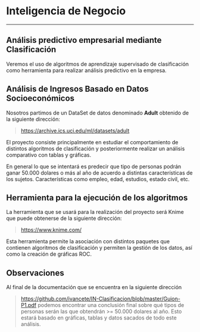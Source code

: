 # Inteligencia de Negocio
---

## Análisis predictivo empresarial mediante Clasificación

Veremos el uso de algoritmos de aprendizaje supervisado de clasificación como herramienta para realizar análisis predictivo en la empresa.

## Análisis de Ingresos Basado en Datos Socioeconómicos

Nosotros partimos de un DataSet de datos denominado **Adult** obtenido de la siguiente dirección:
> https://archive.ics.uci.edu/ml/datasets/adult

El proyecto consiste principalmente en estudiar el comportamiento de distintos algoritmos de clasificación y posteriormente realizar un análisis comparativo con tablas y gráficas.

En general lo que se intentará es predecir que tipo de personas podrán ganar 50.000 dolares o más al año de acuerdo a distintas características de los sujetos. Características como empleo, edad, estudios, estado civil, etc.

## Herramienta para la ejecución de los algoritmos

La herramienta que se usará para la realización del proyecto será Knime que puede obtenerse de la siguiente dirección:
> https://www.knime.com/

Esta herramienta permite la asociación con distintos paquetes que contienen algoritmos de clasificación y permiten la gestión de los datos, así como la creación de gráficas ROC.


## Observaciones

Al final de la documentación que se encuentra en la siguiente dirección
> https://github.com/ivancete/IN-Clasificacion/blob/master/Guion-P1.pdf
podemos encontrar una conclusión final sobre qué tipos de personas serán las que obtendrán >= 50.000 dolares al año. Esto estará basado en gráficas, tablas y datos sacados de todo este análisis.
